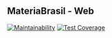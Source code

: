 ## MateriaBrasil - Web

[![Maintainability](https://api.codeclimate.com/v1/badges/6312890487abe2174b1e/maintainability)](https://codeclimate.com/repos/5b080c0f5a0ae6027d0053a3/maintainability) [![Test Coverage](https://api.codeclimate.com/v1/badges/6312890487abe2174b1e/test_coverage)](https://codeclimate.com/repos/5b080c0f5a0ae6027d0053a3/test_coverage)
